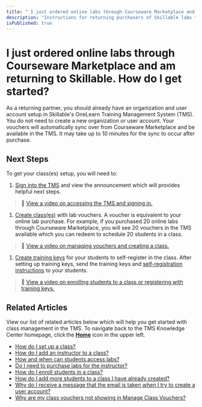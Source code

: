 ```yaml
---
title: " I just ordered online labs through Courseware Marketplace and am returning to Skillable. Can you remind me what to do next?"
description: "Instructions for returning purchasers of Skillable labs through the Courseware Marketplace. Explaining where to go to set up delivery, redeem vouchers for the labs by creating a class, and how to add students for lab access in the class."
isPublished: true
---
```


# I just ordered online labs through Courseware Marketplace and am returning to Skillable. How do I get started? 

As a returning partner, you should already have an organization and user account setup in Skillable's OneLearn Training Management System (TMS). You do not need to create a new organization or user account. Your vouchers will automatically sync over from Courseware Marketplace and be available in the TMS. It may take up to 10 minutes for the sync to occur after purchase. 

## Next Steps

To get your class(es) setup, you will need to:  

1. [Sign into the TMS](https://alh.learnondemand.net) and view the announcement which will provides helpful next steps.  
>:small_orange_diamond: [View a video on accessing the TMS and signing in.](https://youtu.be/SYtFYv5PaWw) 

1. [Create class(es)](https://docs.learnondemandsystems.com/tms/arvato-marketplace/fulfilling-marketplace-order/set-up-class.md) with lab vouchers. A voucher is equivalent to your online lab purchase. For example, if you purchased 20 online labs through Courseware Marketplace, you will see 20 vouchers in the TMS available which you can redeem to schedule 20 students in a class.
>:small_orange_diamond: [View a video on managing vouchers and creating a class.](https://youtu.be/377YlEyOego) 

1. [Create training keys](https://docs.learnondemandsystems.com/tms/arvato-marketplace/fulfilling-marketplace-order/enroll-students-in-class.md) for your students to self-register in the class. After setting up training keys, send the training keys and [self-registration instructions](https://docs.learnondemandsystems.com/tms/tms-administrators/classes/training-keys/information-to-send-to-students-who-are-registering-using-training-keys.md) to your students.  
>:small_orange_diamond: [View a video on enrolling students to a class or registering with training keys.](https://youtu.be/JDHKsGMrYIY) 


## Related Articles

View our list of related articles below which will help you get started with class management in the TMS. To navigate back to the TMS Knowledge Center homepage, click the [**Home**](https://docs.learnondemandsystems.com/tms/home-landing-pages/arvato-courseware-marketplace-landing.md) icon in the upper left.

- [How do I set up a class?](set-up-class.md)
- [How do I add an instructor to a class?](add-instructor-to-class.md)
- [How and when can students access labs?](../faq-for-arvato-marketplace/students-access-labs.md)
- [Do I need to purchase labs for the instructor?](../faq-for-arvato-marketplace/purchase-labs-for-instructor.md)
- [How do I enroll students in a class?](enroll-students-in-class.md)
- [How do I add more students to a class I have already created?](add-more-students-to-class.md)
- [Why do I receive a message that the email is taken when I try to create a user account?](../user-accounts/email-taken-message.md)
- [Why are my class vouchers not showing in Manage Class Vouchers?](../faq-for-arvato-marketplace/vouchers-not-showing-in-manage-class-vouchers.md)
